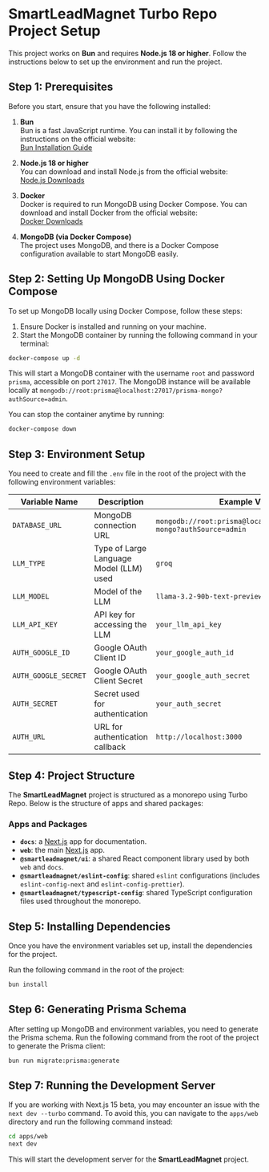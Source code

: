 # SmartLeadMagnet Turbo Repo Project Setup

This project works on **Bun** and requires **Node.js 18 or higher**. Follow the instructions below to set up the environment and run the project.

## Step 1: Prerequisites

Before you start, ensure that you have the following installed:

1. **Bun**  
   Bun is a fast JavaScript runtime. You can install it by following the instructions on the official website:  
   [Bun Installation Guide](https://bun.sh/docs/install)

2. **Node.js 18 or higher**  
   You can download and install Node.js from the official website:  
   [Node.js Downloads](https://nodejs.org/)

3. **Docker**  
   Docker is required to run MongoDB using Docker Compose. You can download and install Docker from the official website:  
   [Docker Downloads](https://www.docker.com/get-started)

4. **MongoDB (via Docker Compose)**  
   The project uses MongoDB, and there is a Docker Compose configuration available to start MongoDB easily.

## Step 2: Setting Up MongoDB Using Docker Compose

To set up MongoDB locally using Docker Compose, follow these steps:

1. Ensure Docker is installed and running on your machine.
2. Start the MongoDB container by running the following command in your terminal:

```bash
docker-compose up -d
```

This will start a MongoDB container with the username `root` and password `prisma`, accessible on port `27017`. The MongoDB instance will be available locally at `mongodb://root:prisma@localhost:27017/prisma-mongo?authSource=admin`.

You can stop the container anytime by running:

```bash
docker-compose down
```

## Step 3: Environment Setup

You need to create and fill the `.env` file in the root of the project with the following environment variables:

| Variable Name         | Description                                        | Example Value                              |
|-----------------------|----------------------------------------------------|--------------------------------------------|
| `DATABASE_URL`         | MongoDB connection URL                            | `mongodb://root:prisma@localhost:27017/prisma-mongo?authSource=admin` |
| `LLM_TYPE`            | Type of Large Language Model (LLM) used            | `groq`                                     |
| `LLM_MODEL`           | Model of the LLM                                   | `llama-3.2-90b-text-preview`               |
| `LLM_API_KEY`         | API key for accessing the LLM                      | `your_llm_api_key`                         |
| `AUTH_GOOGLE_ID`      | Google OAuth Client ID                             | `your_google_auth_id`                      |
| `AUTH_GOOGLE_SECRET`  | Google OAuth Client Secret                         | `your_google_auth_secret`                  |
| `AUTH_SECRET`         | Secret used for authentication                     | `your_auth_secret`                         |
| `AUTH_URL`            | URL for authentication callback                    | `http://localhost:3000`                    |

## Step 4: Project Structure

The **SmartLeadMagnet** project is structured as a monorepo using Turbo Repo. Below is the structure of apps and shared packages:

### Apps and Packages

- **`docs`**: a [Next.js](https://nextjs.org/) app for documentation.
- **`web`**: the main [Next.js](https://nextjs.org/) app.
- **`@smartleadmagnet/ui`**: a shared React component library used by both `web` and `docs`.
- **`@smartleadmagnet/eslint-config`**: shared `eslint` configurations (includes `eslint-config-next` and `eslint-config-prettier`).
- **`@smartleadmagnet/typescript-config`**: shared TypeScript configuration files used throughout the monorepo.

## Step 5: Installing Dependencies

Once you have the environment variables set up, install the dependencies for the project.

Run the following command in the root of the project:

```bash
bun install
```

## Step 6: Generating Prisma Schema

After setting up MongoDB and environment variables, you need to generate the Prisma schema. Run the following command from the root of the project to generate the Prisma client:

```bash
bun run migrate:prisma:generate
```

## Step 7: Running the Development Server

If you are working with Next.js 15 beta, you may encounter an issue with the `next dev --turbo` command. To avoid this, you can navigate to the `apps/web` directory and run the following command instead:

```bash
cd apps/web
next dev
```

This will start the development server for the **SmartLeadMagnet** project.

